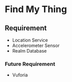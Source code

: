 # Find My Thing

## Requirement

* Location Service
* Accelerometer Sensor
* Realm Database

### Future Requirement

* Vuforia
